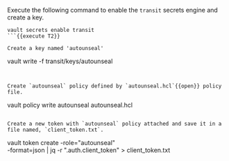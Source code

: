 Execute the following command to enable the `transit` secrets engine and create a key.

```
vault secrets enable transit
```{{execute T2}}

Create a key named 'autounseal'

```
vault write -f transit/keys/autounseal
```{{execute T1}}


Create `autounseal` policy defined by `autounseal.hcl`{{open}} policy file.

```
vault policy write autounseal autounseal.hcl
```{{execute T1}}

Create a new token with `autounseal` policy attached and save it in a file named, `client_token.txt`.

```
vault token create -role="autounseal" \
      -format=json | jq -r ".auth.client_token" > client_token.txt
```{{execute T1}}
